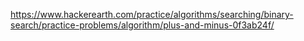 https://www.hackerearth.com/practice/algorithms/searching/binary-search/practice-problems/algorithm/plus-and-minus-0f3ab24f/
